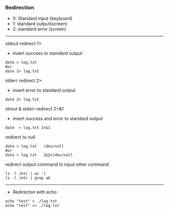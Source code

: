 
### Redirection
- 0: Standard input (keyboard)
- 1: standard output(screen)
- 2: standard error (screen)
---------------------------------------------------
stdout redirect 1>
- insert success to standard output
```
date > log.txt    
#or
date 1> log.txt   
```

stderr redirect 2>
-  insert error to standard output
```
date 2> log.txt  
```

strout & stderr redirect 2>&1 
- insert success and error to standard output
```
date  > log.txt 2>&1  
```

redirect to null
```
date > log.txt   /dev/null
#or
date > log.txt   1&2>/dev/null
```

redirect output command to input other command
```
ls -l /etc | wc -l
ls -l /etc | grep ab
```
----------------------------------------------------
* Redirecton with echo 
```
echo "test" > ./log.txt
echo "test" >> ./log.txt
```
